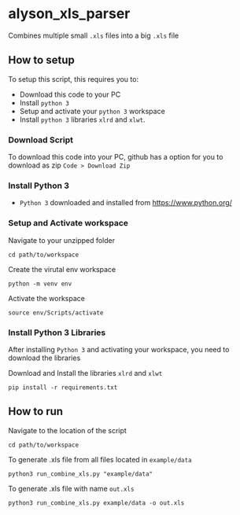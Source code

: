 # alyson_xls_parser
Combines multiple small `.xls` files into a big `.xls` file

## How to setup
To setup this script, this requires you to:
- Download this code to your PC
- Install `python 3` 
- Setup and activate your `python 3` workspace
- Install `python 3` libraries `xlrd` and `xlwt`.

### Download Script
To download this code into your PC, github has a option for you to download as zip `Code > Download Zip`

### Install Python 3
- `Python 3` downloaded and installed from https://www.python.org/

### Setup and Activate workspace
Navigate to your unzipped folder
```
cd path/to/workspace
```
Create the virutal env workspace
```
python -m venv env
```
Activate the workspace
```
source env/Scripts/activate
```
### Install Python 3 Libraries
After installing `Python 3` and activating your workspace, you need to download the libraries

Download and Install the libraries `xlrd` and `xlwt`
```
pip install -r requirements.txt
```


## How to run
Navigate to the location of the script
```
cd path/to/workspace
```
To generate .xls file from all files located in `example/data`
```
python3 run_combine_xls.py "example/data"
```
To generate .xls file with name `out.xls`
```
python3 run_combine_xls.py example/data -o out.xls
```

